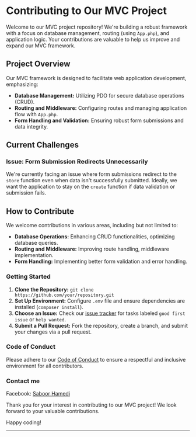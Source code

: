# Contributing to Our MVC Project

Welcome to our MVC project repository! We're building a robust framework with a focus on database management, routing (using `App.php`), and application logic. Your contributions are valuable to help us improve and expand our MVC framework.

## Project Overview

Our MVC framework is designed to facilitate web application development, emphasizing:

- **Database Management:** Utilizing PDO for secure database operations (CRUD).
- **Routing and Middleware:** Configuring routes and managing application flow with `App.php`.
- **Form Handling and Validation:** Ensuring robust form submissions and data integrity.

## Current Challenges

### Issue: Form Submission Redirects Unnecessarily

We're currently facing an issue where form submissions redirect to the `store` function even when data isn't successfully submitted. Ideally, we want the application to stay on the `create` function if data validation or submission fails.

## How to Contribute

We welcome contributions in various areas, including but not limited to:

- **Database Operations:** Enhancing CRUD functionalities, optimizing database queries.
- **Routing and Middleware:** Improving route handling, middleware implementation.
- **Form Handling:** Implementing better form validation and error handling.

### Getting Started

1. **Clone the Repository:** `git clone https://github.com/your/repository.git`
2. **Set Up Environment:** Configure `.env` file and ensure dependencies are installed (`composer install`).
3. **Choose an Issue:** Check our [issue tracker](https://github.com/your/repository/issues) for tasks labeled `good first issue` or `help wanted`.
4. **Submit a Pull Request:** Fork the repository, create a branch, and submit your changes via a pull request.

### Code of Conduct

Please adhere to our [Code of Conduct](./CODE_OF_CONDUCT.md) to ensure a respectful and inclusive environment for all contributors.
### Contact me
Facebook: [Saboor Hamedi](https://www.facebook.com/saboor.hamedi.7/)

Thank you for your interest in contributing to our MVC project! We look forward to your valuable contributions.

Happy coding!

---

